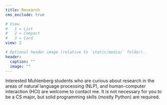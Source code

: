 ```yaml
---
title: Research
cms_exclude: true

# View.
#   1 = List
#   2 = Compact
#   3 = Card
view: 2

# Optional header image (relative to `static/media/` folder).
header:
  caption: ""
  image: ""
---
```

Interested Muhlenberg students who are curious about research in the areas of natural language processing (NLP), and human-computer interaction (HCI) are welcome to contact me. It is not necessary for you to be a CS major, but solid programming skills (mostly Python) are required. 



